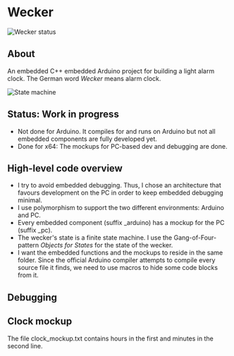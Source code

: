 # Wecker
![Wecker status](https://github.com/sbehren/wecker/workflows/Wecker/badge.svg)

## About
An embedded C++ embedded Arduino project for building a light alarm clock. The German word *Wecker* means alarm clock.

![State machine](https://github.com/sbehren/wecker/info/graph.png)

## Status: Work in progress
* Not done for Arduino. It compiles for and runs on Arduino but not all embedded components are fully developed yet.
* Done for x64: The mockups for PC-based dev and debugging are done.

## High-level code overview
* I try to avoid embedded debugging. Thus, I chose an architecture that favours development on the PC in order to keep embedded debugging minimal.
* I use polymorphism to support the two different environments: Arduino and PC.
* Every embedded component (suffix _arduino) has a mockup for the PC (suffix _pc).
* The wecker's state is a finite state machine. I use the Gang-of-Four-pattern *Objects for States* for the state of the wecker.
* I want the embedded functions and the mockups to reside in the same folder. Since the official Arduino compiler attempts to compile every source file it finds, we need to use macros to hide some code blocks from it.

## Debugging
## Clock mockup
The file clock_mockup.txt contains hours in the first and minutes in the second line.
